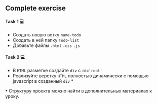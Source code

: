 ## Complete exercise

#### Task 1 💻

+ Создать новую ветку `name-todo`
+ Создать в ней папку `Todo-list`
+ Добавьте файлы `.html` `.css` `.js`

#### Task 2 💻

+ В ``HTML`` разметке создайте ``div`` с ``id='root'``
+ Реализуйте верстку ``HTML`` полностью динамически с помощью javascript в созданный ``div`` *

**`*`** Структуру проекта можно найти в дополнительных материалах к уроку.